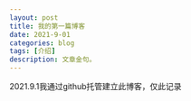 ```yaml
---
layout: post
title: 我的第一篇博客
date: 2021-9-01
categories: blog
tags: [介绍]
description: 文章金句。
---
```


2021.9.1我通过github托管建立此博客，仅此记录

<div id="container"></div>
<link rel="stylesheet" href="https://imsun.github.io/gitment/style/default.css">
<script src="https://imsun.github.io/gitment/dist/gitment.browser.js"></script>
<script>
var gitment = new Gitment({
id: '页面 ID', // 可选。默认为 location.href
owner: sarday-lwj'你的 GitHub ID',
repo: blogr'存储评论的 repo',
oauth: {
    client_id: 4a6915a8c18a4428450e'你的 client ID',
    client_secret: d0c878f776ffc8a0935f52996b84c23b99f81539'你的 client secret',
},
})
gitment.render('container')
</script>












